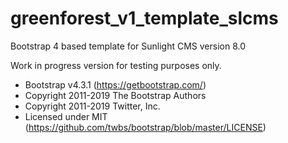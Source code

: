 # greenforest_v1_template_slcms
Bootstrap 4 based template for Sunlight CMS version 8.0

Work in progress version for testing purposes only.

 * Bootstrap v4.3.1 (https://getbootstrap.com/)
 * Copyright 2011-2019 The Bootstrap Authors
 * Copyright 2011-2019 Twitter, Inc.
 * Licensed under MIT (https://github.com/twbs/bootstrap/blob/master/LICENSE)

